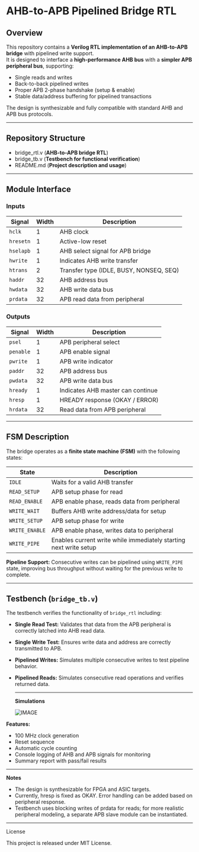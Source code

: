 # AHB-to-APB Pipelined Bridge RTL

## Overview

This repository contains a **Verilog RTL implementation of an AHB-to-APB bridge** with pipelined write support.  
It is designed to interface a **high-performance AHB bus** with a **simpler APB peripheral bus**, supporting:

- Single reads and writes
- Back-to-back pipelined writes
- Proper APB 2-phase handshake (setup & enable)
- Stable data/address buffering for pipelined transactions

The design is synthesizable and fully compatible with standard AHB and APB bus protocols.

---

## Repository Structure

- bridge_rtl.v (**AHB-to-APB bridge RTL**)
- bridge_tb.v (**Testbench for functional verification**)
- README.md (**Project description and usage**)


---

## Module Interface

### **Inputs**

| Signal     | Width | Description |
|-----------|-------|-------------|
| `hclk`    | 1     | AHB clock |
| `hresetn` | 1     | Active-low reset |
| `hselapb` | 1     | AHB select signal for APB bridge |
| `hwrite`  | 1     | Indicates AHB write transfer |
| `htrans`  | 2     | Transfer type (IDLE, BUSY, NONSEQ, SEQ) |
| `haddr`   | 32    | AHB address bus |
| `hwdata`  | 32    | AHB write data bus |
| `prdata`  | 32    | APB read data from peripheral |

### **Outputs**

| Signal     | Width | Description |
|-----------|-------|-------------|
| `psel`    | 1     | APB peripheral select |
| `penable` | 1     | APB enable signal |
| `pwrite`  | 1     | APB write indicator |
| `paddr`   | 32    | APB address bus |
| `pwdata`  | 32    | APB write data bus |
| `hready`  | 1     | Indicates AHB master can continue |
| `hresp`   | 1     | HREADY response (OKAY / ERROR) |
| `hrdata`  | 32    | Read data from APB peripheral |

---

## FSM Description

The bridge operates as a **finite state machine (FSM)** with the following states:

| State         | Description |
|---------------|-------------|
| `IDLE`        | Waits for a valid AHB transfer |
| `READ_SETUP`  | APB setup phase for read |
| `READ_ENABLE` | APB enable phase, reads data from peripheral |
| `WRITE_WAIT`  | Buffers AHB write address/data for setup |
| `WRITE_SETUP` | APB setup phase for write |
| `WRITE_ENABLE`| APB enable phase, writes data to peripheral |
| `WRITE_PIPE`  | Enables current write while immediately starting next write setup |

**Pipeline Support:** Consecutive writes can be pipelined using `WRITE_PIPE` state, improving bus throughput without waiting for the previous write to complete.

---

## Testbench (`bridge_tb.v`)

The testbench verifies the functionality of `bridge_rtl` including:

- **Single Read Test:** Validates that data from the APB peripheral is correctly latched into AHB read data.
- **Single Write Test:** Ensures write data and address are correctly transmitted to APB.
- **Pipelined Writes:** Simulates multiple consecutive writes to test pipeline behavior.
- **Pipelined Reads:** Simulates consecutive read operations and verifies returned data.

  ---
  **Simulations**

  ![IMAGE]()

**Features:**

- 100 MHz clock generation
- Reset sequence
- Automatic cycle counting
- Console logging of AHB and APB signals for monitoring
- Summary report with pass/fail results

---

**Notes**

- The design is synthesizable for FPGA and ASIC targets.
- Currently, hresp is fixed as OKAY. Error handling can be added based on peripheral response.
- Testbench uses blocking writes of prdata for reads; for more realistic peripheral modeling, a separate APB slave module can be instantiated.

---
License

This project is released under MIT License.
